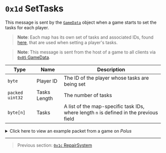 # `0x1d` SetTasks

This message is sent by the [`GameData`](../05_innernetobject_types/03_gamedata.md) object when a game starts to set the tasks for each player.

> **Note**: Each map has its own set of tasks and associated IDs, found [here](../07_miscellaneous/04_map_specific_ids_for_vents_and_tasks.md), that are used when setting a player's tasks.

> **Note**: This message is sent from the host of a game to all clients via [`0x05` GameData](../02_root_message_types/05_gamedata.md).

| Type | Name | Description |
| --- | --- | --- |
| `byte` | Player ID | The ID of the player whose tasks are being set |
| `packed uint32` | Tasks Length | The number of tasks |
| `byte[n]` | Tasks | A list of the map-specific task IDs, where length `n` is defined in the previous field |

<details>
    <summary>Click here to view an example packet from a game on <i>Polus</i></summary>

```
01                # Reliable packet
0079              # Nonce
1c0005            # Hazel message (tag of 0x05 = GameData)
    d3503f8a      # Game ID: -1975562029 (REDSUS)
    090002        # Hazel message (tag of 0x02 = RPC)
        58        # Sender (GameData) Net ID: 88
        1d        # RPC Call ID: 29 (SetTasks)
        00        # Player ID: 0
        05        # Tasks Length: 5
            01    # Tasks[0]: 1 (Dropship: Insert Keys)
            07    # Tasks[1]: 7 (Specimen Room: Download Data)
            13    # Tasks[2]: 19 (O2: Monitor Tree)
            19    # Tasks[3]: 25 (Medbay: Submit Scan)
            20    # Tasks[4]: 32 (Outside: Record Temperature)
    090002        # Hazel message (tag of 0x02 = RPC)
        58        # Sender (GameData) Net ID: 88
        1d        # RPC Call ID: 29 (SetTasks)
        01        # Player ID: 1
        05        # Tasks Length: 5
            01    # Tasks[0]: 1 (Dropship: Insert Keys)
            0b    # Tasks[1]: 11 (Boiler Room: Open Waterways)
            15    # Tasks[2]: 21 (Specimen Room: Store Artifacts)
            1e    # Tasks[3]: 30 (Laboratory: Repair Drill)
            1b    # Tasks[4]: 27 (Outside: Fix Weather Node Node_CA)
    090002        # Hazel message (tag of 0x02 = RPC)
        58        # Sender (GameData) Net ID: 88
        1d        # RPC Call ID: 29 (SetTasks)
        03        # Player ID: 3
        05        # Tasks Length: 5
            01    # Tasks[0]: 1 (Dropship: Insert Keys)
            04    # Tasks[1]: 4 (Weapons: Download Data)
            18    # Tasks[2]: 24 (Dropship: Chart Course)
            1c    # Tasks[3]: 28 (Outside: Fix Weather Node Node_MLG)
            1a    # Tasks[4]: 26 (Weapons: Clear Asteroids)
    090002        # Hazel message (tag of 0x02 = RPC)
        58        # Sender (GameData) Net ID: 88
        1d        # RPC Call ID: 29 (SetTasks)
        02        # Player ID: 2
        05        # Tasks Length: 5
            01    # Tasks[0]: 1 (Dropship: Insert Keys)
            06    # Tasks[1]: 6 (Electrical: Download Data)
            16    # Tasks[2]: 22 (O2: Fill Canisters)
            1d    # Tasks[3]: 29 (Laboratory: Align Telescope)
            17    # Tasks[4]: 23 (O2: Empty Garbage)
    090002        # Hazel message (tag of 0x02 = RPC)
        58        # Sender (GameData) Net ID: 88
        1d        # RPC Call ID: 29 (SetTasks)
        04        # Player ID: 4
        05        # Tasks Length: 5
            01    # Tasks[0]: 1 (Dropship: Insert Keys)
            05    # Tasks[1]: 5 (Office: Download Data)
            1f    # Tasks[2]: 31 (Laboratory: Record Temperature)
            14    # Tasks[3]: 20 (Specimen Room: Unlock Manifolds)
            19    # Tasks[4]: 25 (Medbay: Submit Scan)
    090002        # Hazel message (tag of 0x02 = RPC)
        58        # Sender (GameData) Net ID: 88
        1d        # RPC Call ID: 29 (SetTasks)
        05        # Player ID: 5
        05        # Tasks Length: 5
            01    # Tasks[0]: 1 (Dropship: Insert Keys)
            09    # Tasks[1]: 9 (Specimen Room: Start Reactor)
            1d    # Tasks[2]: 29 (Laboratory: Align Telescope)
            1c    # Tasks[3]: 28 (Outside: Fix Weather Node Node_MLG)
            16    # Tasks[4]: 22 (O2: Fill Canisters)
    090002        # Hazel message (tag of 0x02 = RPC)
        58        # Sender (GameData) Net ID: 88
        1d        # RPC Call ID: 29 (SetTasks)
        08        # Player ID: 8
        05        # Tasks Length: 5
            01    # Tasks[0]: 1 (Dropship: Insert Keys)
            0e    # Tasks[1]: 14 (Outside: Fix Weather Node Node_GI)
            20    # Tasks[2]: 32 (Outside: Record Temperature)
            13    # Tasks[3]: 19 (O2: Monitor Tree)
            15    # Tasks[4]: 21 (Specimen Room: Store Artifacts)
    090002        # Hazel message (tag of 0x02 = RPC)
        58        # Sender (GameData) Net ID: 88
        1d        # RPC Call ID: 29 (SetTasks)
        09        # Player ID: 9
        05        # Tasks Length: 5
            01    # Tasks[0]: 1 (Dropship: Insert Keys)
            08    # Tasks[1]: 8 (O2: Download Data)
            18    # Tasks[2]: 24 (Dropship: Chart Course)
            1e    # Tasks[3]: 30 (Laboratory: Repair Drill)
            17    # Tasks[4]: 23 (O2: Empty Garbage)
    090002        # Hazel message (tag of 0x02 = RPC)
        58        # Sender (GameData) Net ID: 88
        1d        # RPC Call ID: 29 (SetTasks)
        07        # Player ID: 7
        05        # Tasks Length: 5
            01    # Tasks[0]: 1 (Dropship: Insert Keys)
            10    # Tasks[1]: 16 (Outside: Fix Weather Node Node_PD)
            14    # Tasks[2]: 20 (Specimen Room: Unlock Manifolds)
            19    # Tasks[3]: 25 (Medbay: Submit Scan)
            16    # Tasks[4]: 22 (O2: Fill Canisters)
```
</details>

---

> Previous section: [`0x1c` RepairSystem](28_repairsystem.md)
